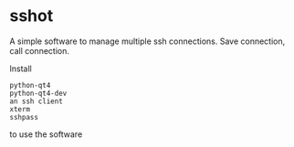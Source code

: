 sshot
=====

A simple software to manage multiple ssh connections. Save connection, call connection.

Install

    python-qt4
    python-qt4-dev
    an ssh client
    xterm
    sshpass

to use the software
